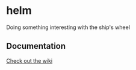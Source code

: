 helm
========

Doing something interesting with the ship's wheel


Documentation
--------
[Check out the wiki](https://github.com/leandog/helm/wiki)

